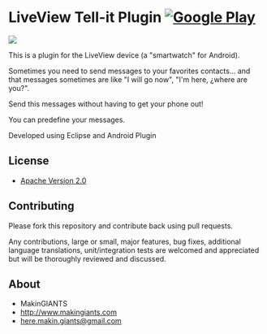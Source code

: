# LiveView Tell-it Plugin [![Google Play](http://developer.android.com/images/brand/en_generic_rgb_wo_45.png)](https://play.google.com/store/apps/details?id=com.makingiants.answerit)

<a href="https://play.google.com/store/apps/details?id=com.makingiants.tellit" alt="Download from Google Play">
	<img src="http://1.bp.blogspot.com/-EmIVGoZa0QU/UMoeGXzviNI/AAAAAAAABlQ/F26XPTA-MhU/s640/tell+it+banner.png">
</a>

This is a plugin for the LiveView device
(a "smartwatch" for Android).

Sometimes you need to send messages to your favorites contacts...
and that messages sometimes are like "I will go now", "I'm here, ¿where are you?".

Send this messages without having to get your phone out!

You can predefine your messages.

Developed using Eclipse and Android Plugin


## License

* [Apache Version 2.0](http://www.apache.org/licenses/LICENSE-2.0.html)


## Contributing

Please fork this repository and contribute back using pull requests.

Any contributions, large or small, major features, bug fixes, additional
language translations, unit/integration tests are welcomed and appreciated
but will be thoroughly reviewed and discussed.


## About
	
+ MakinGIANTS
+ http://www.makingiants.com
+ here.makin.giants@gmail.com